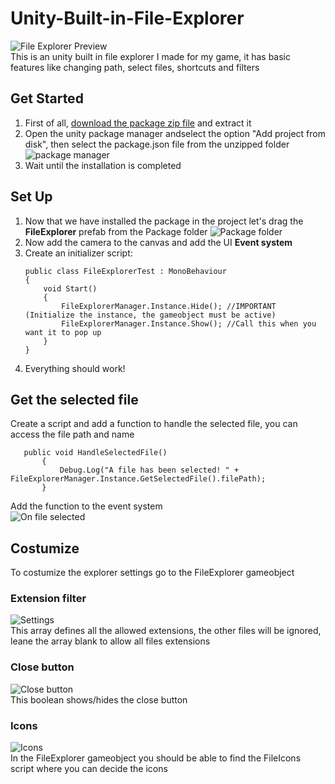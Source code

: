 # Unity-Built-in-File-Explorer
![File Explorer Preview](https://cdn.discordapp.com/attachments/960264244132204655/1122517666138169354/image.png) <br/>
This is an unity built in file explorer I made for my game, it has basic features like changing path, select files, shortcuts and filters
## Get Started
1. First of all, [download the package zip file](https://github.com/AlessTheDev/Unity-Built-in-File-Explorer/blob/main/FileExplorerPackage.zip) and extract it
2. Open the unity package manager andselect the option "Add project from disk", then select the package.json file from the unzipped folder
   <br/> ![package manager](https://cdn.discordapp.com/attachments/960264244132204655/1122501563164938270/image.png)
3. Wait until the installation is completed
## Set Up
1. Now that we have installed the package in the project let's drag the **FileExplorer** prefab from the Package folder
![Package folder](https://cdn.discordapp.com/attachments/960264244132204655/1122513781814202429/Immagine_2023-06-25_150725.png)
2. Now add the camera to the canvas and add the UI **Event system**
3. Create an initializer script:
   ```
   public class FileExplorerTest : MonoBehaviour
   {
       void Start()
       {
           FileExplorerManager.Instance.Hide(); //IMPORTANT (Initialize the instance, the gameobject must be active)
           FileExplorerManager.Instance.Show(); //Call this when you want it to pop up
       }
   }
   ```
5. Everything should work!
## Get the selected file
Create a script and add a function to handle the selected file, you can access the file path and name
```
   public void HandleSelectedFile()
       {
           Debug.Log("A file has been selected! " + FileExplorerManager.Instance.GetSelectedFile().filePath);
       }
```
Add the function to the event system <br/>
![On file selected](https://cdn.discordapp.com/attachments/960264244132204655/1122520091402186853/image.png)
## Costumize
To costumize the explorer settings go to the FileExplorer gameobject
### Extension filter
![Settings](https://media.discordapp.net/attachments/960264244132204655/1122521852158423101/Immagine_2023-06-25_150725.png) <br/>
This array defines all the allowed extensions, the other files will be ignored, leane the array blank to allow all files extensions
### Close button
![Close button](https://cdn.discordapp.com/attachments/960264244132204655/1122522605447020574/Immagine_2023-06-25_150725.png) <br/>
This boolean shows/hides the close button
### Icons
![Icons](https://cdn.discordapp.com/attachments/960264244132204655/1122523275386433567/image.png) <br/>
In the FileExplorer gameobject you should be able to find the FileIcons script where you can decide the icons
